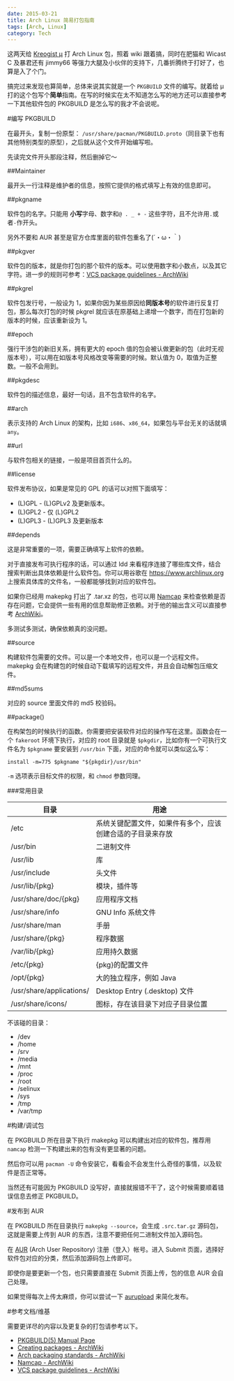 ```yaml
---
date: 2015-03-21
title: Arch Linux 简易打包指南
tags: [Arch, Linux]
category: Tech
---
```


这两天给 [Kreogist µ](https://kreogist.github.io/Mu/) 打 Arch Linux 包，照着 wiki 跟着搞，同时在肥猫和 Wicast C 及暴君还有 jimmy66 等强力大腿及小伙伴的支持下，几番折腾终于打好了，也算是入了个门。

搞完过来发现也算简单，总体来说其实就是一个 `PKGBUILD` 文件的编写。就着给 µ 打的这个包写个**简单**指南。在写的时候实在太不知道怎么写的地方还可以直接参考一下其他软件包的 PKGBUILD 是怎么写的我才不会说呢。

#编写 PKGBUILD

在最开头，复制一份原型： `/usr/share/pacman/PKGBUILD.proto`（同目录下也有其他特别类型的原型），之后就从这个文件开始编写啦。

先读完文件开头那段注释，然后删掉它～

##Maintainer

最开头一行注释是维护者的信息，按照它提供的格式填写上有效的信息即可。

##pkgname

软件包的名字。只能用 **小写**字母、数字和`@ . _ + -` 这些字符，且不允许用`.`或者`-`作开头。

另外不要和 AUR 甚至是官方仓库里面的软件包重名了(´・ω・｀)

##pkgver

软件包的版本，就是你打包的那个软件的版本。可以使用数字和小数点，以及其它字符。进一步的规则可参考：[VCS package guidelines - ArchWiki]

##pkgrel

软件包发行号，一般设为 1，如果你因为某些原因给**同版本号**的软件进行反复打包，那么每次打包的时候 pkgrel 就应该在原基础上递增一个数字，而在打包新的版本的时候，应该重新设为 1。

##epoch

强行干涉包的新旧关系，拥有更大的 epoch 值的包会被认做更新的包（此时无视版本号），可以用在如版本号风格改变等需要的时候。默认值为 0，取值为正整数。一般不会用到。

##pkgdesc

软件包的描述信息，最好一句话，且不包含软件的名字。

##arch

表示支持的 Arch Linux 的架构，比如 `i686`、`x86_64`，如果包与平台无关的话就填 `any`。

##url

与软件包相关的链接，一般是项目首页什么的。

##license

软件发布协议，如果是常见的 GPL 的话可以对照下面填写：

- (L)GPL - (L)GPLv2 及更新版本。
- (L)GPL2 - 仅 (L)GPL2
- (L)GPL3 - (L)GPL3 及更新版本


##depends

这是非常重要的一项，需要正确填写上软件的依赖。

对于直接发布可执行程序的话，可以通过 ldd 来看程序连接了哪些库文件，结合搜索判断出具体依赖是什么软件包。你可以用谷歌在 https://www.archlinux.org 上搜索具体库的文件名，一般都能够找到对应的软件包。

如果你已经用 makepkg 打出了 .tar.xz 的包，也可以用 [Namcap][Namcap - ArchWiki] 来检查依赖是否存在问题，它会提供一些有用的信息帮助修正依赖。对于他的输出含义可以直接参考 [ArchWiki][Namcap - ArchWiki]。

多测试多测试，确保依赖真的没问题。

##source

构建软件包需要的文件。可以是一个本地文件，也可以是一个远程文件。 makepkg 会在构建包的时候自动下载填写的远程文件，并且会自动解包压缩文件。

##md5sums

对应的 source 里面文件的 md5 校验码。

##package()

在构架包的时候执行的函数。你需要把安装软件对应的操作写在这里。函数会在一个 `fakeroot` 环境下执行，对应的 root 目录就是 `$pkgdir`，比如你有一个可执行文件名为 `$pkgname` 要安装到 `/usr/bin` 下面，对应的命令就可以类似这么写：

```shell
install -m=775 $pkgname "${pkgdir}/usr/bin"
```

`-m` 选项表示目标文件的权限，和 `chmod` 参数同理。

###常用目录

目录 | 用途
----|--
/etc | 系统关键配置文件，如果件有多个，应该创建合适的子目录来存放
/usr/bin | 二进制文件
/usr/lib | 库
/usr/include | 头文件
/usr/lib/{pkg} | 模块，插件等
/usr/share/doc/{pkg} | 应用程序文档
/usr/share/info | GNU Info 系统文件
/usr/share/man | 手册
/usr/share/{pkg} | 程序数据
/var/lib/{pkg} | 应用持久数据
/etc/{pkg} | {pkg}的配置文件
/opt/{pkg} | 大的独立程序，例如 Java 
/usr/share/applications/ | Desktop Entry (.desktop) 文件
/usr/share/icons/ | 图标，存在该目录下对应子目录位置

不该碰的目录：

- /dev
- /home
- /srv
- /media
- /mnt
- /proc
- /root
- /selinux
- /sys
- /tmp
- /var/tmp

#构建/调试包

在 PKGBUILD 所在目录下执行 makepkg 可以构建出对应的软件包，推荐用 `namcap` 检测一下构建出来的包有没有更显著的问题。

然后你可以用 `pacman -U` 命令安装它，看看会不会发生什么奇怪的事情，以及软件是否正常等。

当然还有可能因为 PKGBUILD 没写好，直接就报错不干了，这个时候需要顺着错误信息去修正 PKGBUILD。

#发布到 AUR

在 PKGBUILD 所在目录执行 `makepkg --source`，会生成 `.src.tar.gz` 源码包，这就是需要上传到 AUR 的东西，注意不要把任何二进制文件加入源码包。

在 [AUR][AUR] (Arch User Repository) 注册（登入）帐号。进入 Submit 页面，选择好软件包对应的分类，然后添加源码包上传即可。

即使你是要更新一个包，也只需要直接在 Submit 页面上传，包的信息 AUR 会自己处理。

如果觉得每次上传太麻烦，你可以尝试一下 [aurupload] 来简化发布。

#参考文档/维基

需要更详尽的内容以及更复杂的打包请参考以下。

- [PKGBUILD(5) Manual Page]
- [Creating packages - ArchWiki]
- [Arch packaging standards - ArchWiki]
- [Namcap - ArchWiki]
- [VCS package guidelines - ArchWiki]

[PKGBUILD(5) Manual Page]: https://www.archlinux.org/pacman/PKGBUILD.5.html
[Creating packages - ArchWiki]: https://wiki.archlinux.org/index.php/Creating_packages
[Arch packaging standards - ArchWiki]: https://wiki.archlinux.org/index.php/Arch_Packaging_Standards
[Namcap - ArchWiki]: https://wiki.archlinux.org/index.php/Namcap
[AUR]: https://aur.archlinux.org/
[VCS package guidelines - ArchWiki]: https://wiki.archlinux.org/index.php/VCS_package_guidelines
[aurupload]: https://aur.archlinux.org/packages/aurupload/
